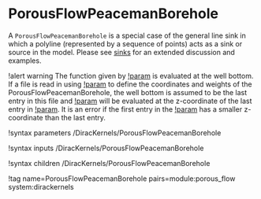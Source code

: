 # PorousFlowPeacemanBorehole

A `PorousFlowPeacemanBorehole` is a special case of the general line sink in which a polyline (represented by a sequence of points) acts as a sink or source in the model.  Please see [sinks](sinks.md) for an extended discussion and examples.

!alert warning
The function given by [!param](/DiracKernels/PorousFlowPeacemanBorehole/bottom_p_or_t) is evaluated at the well bottom.  If a file is read in using [!param](/DiracKernels/PorousFlowPeacemanBorehole/point_file) to define the coordinates and weights of the PorousFlowPeacemanBorehole, the well bottom is assumed to be the last entry in this file and [!param](/DiracKernels/PorousFlowPeacemanBorehole/bottom_p_or_t) will be evaluated at the z-coordinate of the last entry in [!param](/DiracKernels/PorousFlowPeacemanBorehole/point_file).  It is an error if the first entry in the [!param](/DiracKernels/PorousFlowPeacemanBorehole/point_file) has a smaller z-coordinate than the last entry.

!syntax parameters /DiracKernels/PorousFlowPeacemanBorehole

!syntax inputs /DiracKernels/PorousFlowPeacemanBorehole

!syntax children /DiracKernels/PorousFlowPeacemanBorehole

!tag name=PorousFlowPeacemanBorehole pairs=module:porous_flow system:dirackernels
